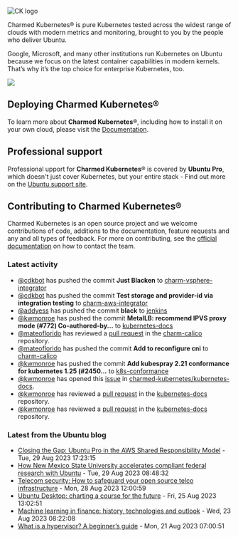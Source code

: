 ![CK logo](https://assets.ubuntu.com/v1/451d4cf4-Charmed+Kubernetes_RGB_onWhite_2022.svg)

Charmed Kubernetes® is pure Kubernetes tested across the widest range of clouds with modern metrics and monitoring, brought to you by the people who deliver Ubuntu.

Google, Microsoft, and many other institutions run Kubernetes on Ubuntu because we focus on the latest container capabilities in modern kernels. That’s why it’s the top choice for enterprise Kubernetes, too.

![](https://assets.ubuntu.com/v1/843c77b6-juju-at-a-glace.svg)

## Deploying Charmed Kubernetes®

To learn more about **Charmed Kubernetes**®, including how to install it on your own cloud, please visit the [Documentation][docs].

## Professional support

Professional upport for **Charmed Kubernetes**® is covered by **Ubuntu Pro**, which doesn't just cover Kubernetes, but your entire stack - Find out more on the [Ubuntu support site](https://ubuntu.com/support).

## Contributing to Charmed Kubernetes®

Charmed Kubernetes is an open source project and we welcome contributions of code, additions to the documentation, feature requests and any and all types of feedback. For more on contributing, see the [official documentation][get-in-touch] on how to contact the team.

<!-- LINKS -->
[docs]: https://ubuntu.com/kubernetes/docs
[get-in-touch]: https://ubuntu.com/kubernetes/docs/get-in-touch

### Latest activity

<!-- activity starts -->
 - [@cdkbot](https://github.com/cdkbot) has pushed the commit **Just Blacken** to [charm-vsphere-integrator](https://github.com/charmed-kubernetes/charm-vsphere-integrator)
 - [@cdkbot](https://github.com/cdkbot) has pushed the commit **Test storage and provider-id via integration testing** to [charm-aws-integrator](https://github.com/charmed-kubernetes/charm-aws-integrator)
 - [@addyess](https://github.com/addyess) has pushed the commit **black** to [jenkins](https://github.com/charmed-kubernetes/jenkins)
 - [@kwmonroe](https://github.com/kwmonroe) has pushed the commit **MetalLB: recommend IPVS proxy mode (#772)  Co-authored-by...** to [kubernetes-docs](https://github.com/charmed-kubernetes/kubernetes-docs)
 - [@mateoflorido](https://github.com/mateoflorido) has reviewed a [pull request](https://github.com/charmed-kubernetes/charm-calico/pull/103) in the [charm-calico](https://github.com/charmed-kubernetes/charm-calico) repository.
 - [@mateoflorido](https://github.com/mateoflorido) has pushed the commit **Add  to reconfigure cni** to [charm-calico](https://github.com/charmed-kubernetes/charm-calico)
 - [@kwmonroe](https://github.com/kwmonroe) has pushed the commit **Add kubespray 2.21 conformance for kubernetes 1.25 (#2450...** to [k8s-conformance](https://github.com/charmed-kubernetes/k8s-conformance)
 - [@kwmonroe](https://github.com/kwmonroe) has opened this [issue](https://github.com/charmed-kubernetes/kubernetes-docs/issues/787) in [charmed-kubernetes/kubernetes-docs](https://api.github.com/repos/charmed-kubernetes/kubernetes-docs).
 - [@kwmonroe](https://github.com/kwmonroe) has reviewed a [pull request](https://github.com/charmed-kubernetes/kubernetes-docs/pull/772) in the [kubernetes-docs](https://github.com/charmed-kubernetes/kubernetes-docs) repository.
 - [@kwmonroe](https://github.com/kwmonroe) has reviewed a [pull request](https://github.com/charmed-kubernetes/kubernetes-docs/pull/772) in the [kubernetes-docs](https://github.com/charmed-kubernetes/kubernetes-docs) repository.
<!-- activity ends -->

<!-- roadmap starts -->

<!-- roadmap ends -->

### Latest from the Ubuntu blog

<!-- blog starts -->
* [Closing the Gap: Ubuntu Pro in the AWS Shared Responsibility Model](https://ubuntu.com//blog/ubuntu-pro-in-the-aws-shared-responsibility-model) - Tue, 29 Aug 2023 17:23:15 
* [How New Mexico State University accelerates compliant federal research with Ubuntu](https://ubuntu.com//blog/how-new-mexico-state-university-accelerates-compliant-federal-research-with-ubuntu) - Tue, 29 Aug 2023 08:48:32 
* [Telecom security: How to safeguard your open source telco infrastructure](https://ubuntu.com//blog/telecom-security-how-to-safeguard-your-open-source-telco-infrastructure) - Mon, 28 Aug 2023 12:00:59 
* [Ubuntu Desktop: charting a course for the future](https://ubuntu.com//blog/ubuntu-desktop-charting-a-course-for-the-future) - Fri, 25 Aug 2023 13:02:51 
* [Machine learning in finance: history, technologies and outlook](https://ubuntu.com//blog/machine-learning-in-finance-history-technologies-and-outlook) - Wed, 23 Aug 2023 08:22:08 
* [What is a hypervisor? A beginner’s guide](https://ubuntu.com//blog/hypervisor) - Mon, 21 Aug 2023 07:00:51 
<!-- blog ends -->
